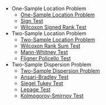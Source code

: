 - One-Sample Location Problem
  - [One-Sample Location Problem][1]
  - [Sign Test][2]
  - [Wilcoxon Signed Rank Test][3]
- Two-Sample Location Problem
  - [Two-Sample Location Problem][4]
  - [Wilcoxon Rank Sum Test][5]
  - [Mann-Whitney Test][6]
  - [Fligner Policello Test][7]
- Two-Sample Dispersion Problem
  - [Two-Sample Dispersion Problem][8]
  - [Ansari-Bradley Test][9]
  - [Siegel Tukey Test][10]
  - [Lepage Test][11]
  - [Kolmogorov-Smirnov Test][12]

[1]: .\OneSampleLocation\Readme.md "One Sample Location Problem"
[2]: .\OneSampleLocation\Sign_Test.md "Sign Test"
[3]: .\OneSampleLocation\Wilcoxon_Signed_Rank_Test.md "Wilcoxon Signed Rank Test"
[4]: .\TwoSampleLocation\Readme.md "Two Sample Location Problem"
[5]: .\TwoSampleLocation\Wilcoxon_Rank_Sum_Test.md "Wilcoxon Rank Sum Test"
[6]: .\TwoSampleLocation\Mann_Whitney_Test.md "Mann-Whitney Test"
[7]: .\TwoSampleLocation\Fligner_Policello_Test.md "Fligner_Policello Test"
[8]: .\TwoSampleDispersion\Readme.md "Two-Sample Dispersion Problem"
[9]: .\TwoSampleDispersion\Ansari_Bradley_Test.md "Ansari-Bradley Test"
[10]: .\TwoSampleDispersion\Siegel_Tukey_Test.md "Siegal Tukey Test" 
[11]: .\TwoSampleDispersion\Lepage_Test.md "Lepage Test" 
[12]: .\TwoSampleDispersion\Kolmogorov_Simirnov_Test.md "Kolmogorov-Smirnov Test"
